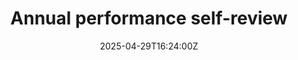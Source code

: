 ---
title: Annual performance self-review
linkTitle: Annual performance self-review
date: '2025-04-29T16:24:00Z'
weight: 1
description: Reflect on the past year by celebrating achievements, acknowledging challenges,
  recognizing personal growth, and setting goals for the upcoming year, including
  desired habits, relationships, and work focus.
draft: false
ref: annual-performance-self-review
---